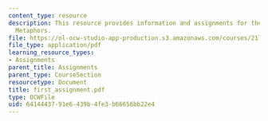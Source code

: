 ```yaml
---
content_type: resource
description: This resource provides information and assignments for the poem, titled
  Metaphors.
file: https://ol-ocw-studio-app-production.s3.amazonaws.com/courses/21l-004-major-poets-fall-2001/6414443791e6439b4fe3b66656bb22e4_first_assignment.pdf
file_type: application/pdf
learning_resource_types:
- Assignments
parent_title: Assignments
parent_type: CourseSection
resourcetype: Document
title: first_assignment.pdf
type: OCWFile
uid: 64144437-91e6-439b-4fe3-b66656bb22e4
---
```

